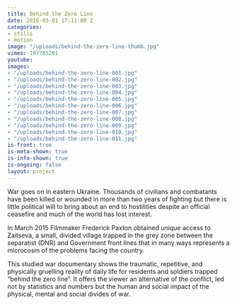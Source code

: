 ```yaml
---
title: Behind the Zero Line
date: 2016-03-01 17:11:00 Z
categories:
- stills
- motion
image: "/uploads/behind-the-zero-line-thumb.jpg"
vimeo: 197785201
youtube:
images:
- "/uploads/behind-the-zero-line-001.jpg"
- "/uploads/behind-the-zero-line-002.jpg"
- "/uploads/behind-the-zero-line-003.jpg"
- "/uploads/behind-the-zero-line-004.jpg"
- "/uploads/behind-the-zero-line-005.jpg"
- "/uploads/behind-the-zero-line-006.jpg"
- "/uploads/behind-the-zero-line-007.jpg"
- "/uploads/behind-the-zero-line-008.jpg"
- "/uploads/behind-the-zero-line-009.jpg"
- "/uploads/behind-the-zero-line-010.jpg"
- "/uploads/behind-the-zero-line-011.jpg"
is-front: true
is-meta-shown: true
is-info-shown: true
is-ongoing: false
layout: project
---
```


War goes on in eastern Ukraine. Thousands of civilians and combatants have been killed or wounded in more than two years of fighting but there is little political will to bring about an end to hostilities despite an official ceasefire and much of the world has lost interest.

In March 2015 Filmmaker Frederick Paxton obtained unique access to Zaitseva, a small, divided village trapped in the grey zone between the separatist (DNR) and Government front lines that in many ways represents a microcosm of the problems facing the country. 

This studied war documentary shows the traumatic, repetitive, and physically gruelling reality of daily life for residents and soldiers trapped “behind the zero line”.  It offers the viewer an alternative of the conflict, led not by statistics and numbers but the human and social impact of the physical, mental and social divides of war.
